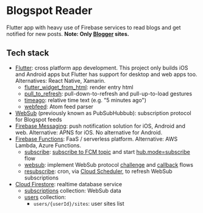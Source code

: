 # Blogspot Reader

Flutter app with heavy use of Firebase services to read blogs and get notified for new posts.
**Note: Only [Blogger](https://blogger.com) sites.**

## Tech stack


- [Flutter](https://flutter.dev): cross platform app development. This project only builds iOS and Android apps but Flutter has support for desktop and web apps too. Alternatives: React Native, Xamarin.
  - [flutter_widget_from_html](https://pub.dev/packages/flutter_widget_from_html): render entry html
  - [pull_to_refresh](https://pub.dev/packages/pull_to_refresh): pull-down-to-refresh and pull-up-to-load gestures
  - [timeago](https://pub.dev/packages/timeago): relative time text (e.g. "5 minutes ago")
  - [webfeed](https://pub.dev/packages/webfeed): Atom feed parser
- [WebSub](https://www.w3.org/TR/websub/) (previously known as PubSubHubbub): subscription protocol for Blogspot feeds
- [Firebase Messaging](https://firebase.google.com/docs/cloud-messaging/): push notification solution for iOS, Android and web. Alternative: APNS for iOS. No alternative for Android.
- [Firebase Functions](https://firebase.google.com/docs/functions/): FaaS / serverless platform. Alternative: AWS Lambda, Azure Functions.
  - [subscribe](/firebase/functions/src/http/subscribe.ts): [subscribe to FCM topic](https://firebase.google.com/docs/cloud-messaging/manage-topics#suscribe_and_unsubscribe_using_the) and start [hub.mode=subscribe](https://www.w3.org/TR/websub/#subscriber-sends-subscription-request) flow
  - [websub](/firebase/functions/src/http/subscribe.ts): implement WebSub protocol [challenge](https://www.w3.org/TR/websub/#hub-verifies-intent) and [callback](https://www.w3.org/TR/websub/#content-distribution) flows
  - [resubscribe](/firebase/functions/src/cron/resubscribe.ts): cron, via [Cloud Scheduler](https://cloud.google.com/scheduler/), to refresh WebSub subscriptions
- [Cloud Firestore](https://firebase.google.com/docs/firestore): realtime database service
  - [subscriptions](/firebase/firestore/test/subscriptions.test.js) collection: WebSub data
  - [users](/firebase/firestore/test/subscriptions.test.js) collection:
    - `users/{userId}/sites`: user sites list
